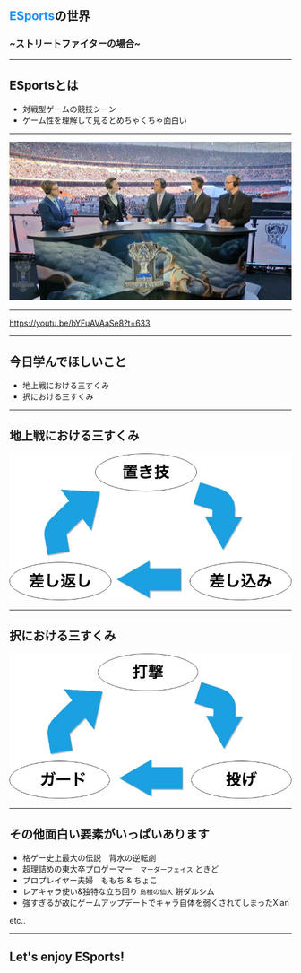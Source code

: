 ## <font color="DodgerBlue">ESports</font>の世界
### ~ストリートファイターの場合~

---

## ESportsとは

- 対戦型ゲームの競技シーン
- ゲーム性を理解して見るとめちゃくちゃ面白い

---

![Image](assets/lol_wcs_2017.jpg)

---

https://youtu.be/bYFuAVAaSe8?t=633

---

## 今日学んでほしいこと

- 地上戦における三すくみ
- 択における三すくみ
  
---

## 地上戦における三すくみ

![Image](assets/tizyo.jpg)

---

## 択における三すくみ

![Image](assets/taku.jpg)

---

## その他面白い要素がいっぱいあります

- 格ゲー史上最大の伝説　背水の逆転劇
- 超理詰めの東大卒プロゲーマー　`マーダーフェイス` ときど
- プロプレイヤー夫婦　ももち & ちょこ
- レアキャラ使い&独特な立ち回り `島根の仙人` 餅ダルシム
- 強すぎるが故にゲームアップデートでキャラ自体を弱くされてしまったXian

etc..

---

## Let's enjoy ESports!